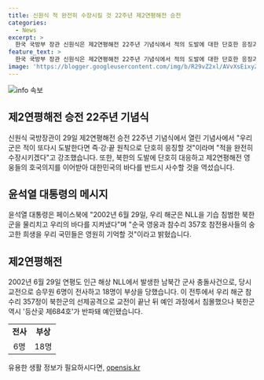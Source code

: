```yaml
---
title: 신원식 적 완전히 수장시킬 것 22주년 제2연평해전 승전
categories:
  - News
excerpt: >
  한국 국방부 장관 신원식은 제2연평해전 22주년 기념식에서 적의 도발에 대한 단호한 응징과 국가 안보를 강조했다. 이는 북한의 현재 도발에 대한 대응 의지를 강조한 것으로, 2002년 제2연평해전 영웅들을 추모하며 북한의 도발에 단호하게 맞설 의지를 피력했다. 신원식 장관의 발언은 현안에 대한 강력한 메시지를 담고 있으며, 윤석열 대통령 또한 해전 영웅들을 추모하며 국민들에게 그들의 희생을 영원히 기억하도록 호소했다.
feature_text: >
  한국 국방부 장관 신원식은 제2연평해전 22주년 기념식에서 적의 도발에 대한 단호한 응징과 국가 안보를 강조했다. 이는 북한의 현재 도발에 대한 대응 의지를 강조한 것으로, 2002년 제2연평해전 영웅들을 추모하며 북한의 도발에 단호하게 맞설 의지를 피력했다. 신원식 장관의 발언은 현안에 대한 강력한 메시지를 담고 있으며, 윤석열 대통령 또한 해전 영웅들을 추모하며 국민들에게 그들의 희생을 영원히 기억하도록 호소했다.
image: 'https://blogger.googleusercontent.com/img/b/R29vZ2xl/AVvXsEixyZcFfHzMRdzZMjFBmAUKJYCLCGyLL1o632UiGVXcaFdKo_bkvkuCioo0uUKlGfBVcT3P84aROyZIXSBEx3Aw5nCQ3pTgDom1WDC4m8eifvWiAmWEEVb4x6G_l8C0QH225ldMjyaFvpxGEBGNO37VmDTDMHGhJPq73UglMfDca1-0aw/s1600/blogspot.png'
---
```


<p><img src="https://blogger.googleusercontent.com/img/b/R29vZ2xl/AVvXsEixyZcFfHzMRdzZMjFBmAUKJYCLCGyLL1o632UiGVXcaFdKo_bkvkuCioo0uUKlGfBVcT3P84aROyZIXSBEx3Aw5nCQ3pTgDom1WDC4m8eifvWiAmWEEVb4x6G_l8C0QH225ldMjyaFvpxGEBGNO37VmDTDMHGhJPq73UglMfDca1-0aw/s1600/blogspot.png" alt="info 속보" /></p>

<h2 data-ke-size="size26">제2연평해전 승전 22주년 기념식</h2>

<p data-ke-size="size16">신원식 국방장관이 29일 제2연평해전 승전 22주년 기념식에서 열린 기념사에서 "우리 군은 적이 또다시 도발한다면 즉·강·끝 원칙으로 단호히 응징할 것"이라며 "적을 완전히 수장시키겠다"고 강조했습니다. 또한, 북한의 도발에 단호히 대응하고 제2연평해전 영웅들의 호국의지를 이어받아 대한민국의 바다를 반드시 사수할 것을 역섰습니다.</p>

<h2 data-ke-size="size26">윤석열 대통령의 메시지</h2>

<p data-ke-size="size16">윤석열 대통령은 페이스북에 "2002년 6월 29일, 우리 해군은 NLL을 기습 침범한 북한군을 물리치고 우리의 바다를 지켜냈다"며 "순국 영웅과 참수리 357호 참전용사들의 숭고한 희생을 우리 국민들은 영원히 기억할 것"이라고 밝혔습니다.</p>

<h2 data-ke-size="size26">제2연평해전</h2>

<p data-ke-size="size16">2002년 6월 29일 연평도 인근 해상 NLL에서 발생한 남북간 군사 충돌사건으로, 당시 교전으로 승무원 6명이 전사하고 18명이 부상을 당했습니다. 이 전투에서 우리 해군 참수리 357정이 북한군의 선제공격으로 교전이 끝난 뒤 예인 과정에서 침몰했으나 북한군 역시 '등산곶 제684호'가 반파돼 예인됐습니다. </p>

<table>
    <tr>
        <td style="text-align: center; height: 17px;"><b>전사</b></td>
        <td style="text-align: center; height: 17px;"><b>부상</b></td>
    </tr>
    <tr>
        <td style="text-align: center; height: 17px;">6명</td>
        <td style="text-align: center; height: 17px;">18명</td>
    </tr>
</table>
유용한 생활 정보가 필요하시다면, <a href="https://opensis.kr" rel="dofollow">opensis.kr</a>


